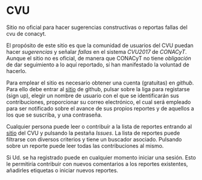 # CVU
Sitio no oficial para hacer sugerencias constructivas o reportas fallas del cvu de conacyt.

El propósito de este sitio es que la comunidad de usuarios del CVU puedan hacer *sugerencias* y señalar *fallas* en el sistema *CVU2017* de *CONACyT*. Aunque el sitio no es oficial, de manera que CONACyT no tiene *obligación* de dar seguimiento a lo aquí reportado, sí han manifestado la voluntad de hacerlo. 

Para emplear el sitio es necesario obtener una cuenta (gratuitas) en *github*. Para ello debe entrar al [sitio](https://github.com) de github, pulsar sobre la liga para registarse (sign up), elegir un nombre de usuario con el que se identificarán sus contribuciones, proporcionar su correo electrónico, el cual será empleado para ser notificado sobre el avance de sus propios reportes y de aquellos a los que se suscriba, y una contraseña.

Cualquier persona puede leer o contribuír a la lista de reportes entrando al [sitio](https://github.com/wlmb/CVU) del CVU y pulsando la pestaña *Issues*. La lista de reportes puede filtrarse con diversos criterios y tiene un buscador asociado. Pulsando sobre un reporte puede leer todas las contribuciones al mismo. 

Si Ud. se ha registrado puede en cualquier momento iniciar una sesión. Esto le permitiría contribuir con nuevos comentarios a los reportes existentes, añadirles etiquetas o iniciar nuevos reportes.
